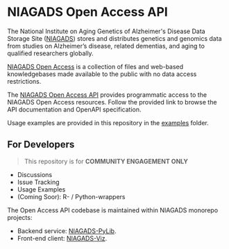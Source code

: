 
# NIAGADS Open Access API

The National Institute on Aging Genetics of Alzheimer's Disease Data Storage Site ([NIAGADS](https://www.niagads.org/)) stores and distributes genetics and genomics data from studies on Alzheimer’s disease, related dementias, and aging to qualified researchers globally.

[NIAGADS Open Access](https://www.niagads.org/open-access/) is a collection of files and web-based knowledgebases made available to the public with no data access restrictions.

The [NIAGADS Open Access API](https://api.niagads.org) provides programmatic access to the NIAGADS Open Access resources.  Follow the provided link to browse the API documentation and OpenAPI specification.

Usage examples are provided in this repository in the [examples](/examples) folder.

## For Developers

> This repository is for **COMMUNITY ENGAGEMENT ONLY**

* Discussions
* Issue Tracking
* Usage Examples
* (Coming Soor): R- / Python-wrappers

The Open Access API codebase is maintained within NIAGADS monorepo projects:

* Backend service: [NIAGADS-PyLib](https://github.com/NIAGADS/niagads-pylib/tree/160eeab66ba56cb8911e5eef0d0115aa893f8a33/projects/open-access-api).
* Front-end client: [NIAGADS-Viz](https://github.com/NIAGADS/niagads-viz-monorepo/tree/81ef0a3f424bc9c6210325a793cb70b0724c2e98/apps/open-access-api-client).




